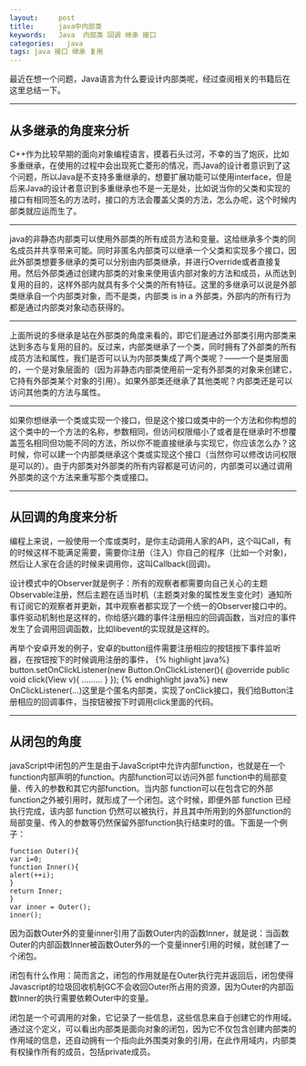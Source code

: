 ```yaml
---
layout:     post
title:      java中内部类
keywords:   Java  内部类 回调 继承 接口
categories:   java
tags: java 接口 继承 复用
---
```


最近在想一个问题，Java语言为什么要设计内部类呢，经过查阅相关的书籍后在这里总结一下。

----------
## 从多继承的角度来分析 ##
C++作为比较早期的面向对象编程语言，摸着石头过河，不幸的当了炮灰，比如多重继承，在使用的过程中会出现死亡菱形的情况，而Java的设计者意识到了这个问题，所以Java是不支持多重继承的，想要扩展功能可以使用interface，但是后来Java的设计者意识到多重继承也不是一无是处，比如说当你的父类和实现的接口有相同签名的方法时，接口的方法会覆盖父类的方法，怎么办呢，这个时候内部类就应运而生了。

----------
java的非静态内部类可以使用外部类的所有成员方法和变量。这给继承多个类的同名成员并共享带来可能。同时非匿名内部类可以继承一个父类和实现多个接口，因此外部类想要多继承的类可以分别由内部类继承，并进行Override或者直接复用。然后外部类通过创建内部类的对象来使用该内部对象的方法和成员，从而达到复用的目的，这样外部内就具有多个父类的所有特征。这里的多继承可以说是外部类继承自一个内部类对象，而不是类，内部类 is in a 外部类，外部内的所有行为都是通过内部类对象动态获得的。

----------
上面所说的多继承是站在外部类的角度来看的，即它们是通过外部类引用内部类来达到多态与复用的目的。反过来，内部类继承了一个类，同时拥有了外部类的所有成员方法和属性，我们是否可以认为内部类集成了两个类呢？——一个是类层面的，一个是对象层面的（因为非静态内部类使用前一定有外部类的对象来创建它，它持有外部类某个对象的引用）。如果外部类还继承了其他类呢？内部类还是可以访问其他类的方法与属性。

----------
如果你想继承一个类或实现一个接口，但是这个接口或类中的一个方法和你构想的这个类中的一个方法的名称，参数相同，但访问权限缩小了或者是在继承时不想覆盖签名相同但功能不同的方法，所以你不能直接继承与实现它，你应该怎么办？这时候，你可以建一个内部类继承这个类或实现这个接口（当然你可以修改访问权限是可以的）。由于内部类对外部类的所有内容都是可访问的，内部类可以通过调用外部类的这个方法来重写那个类或接口。

----------
## 从回调的角度来分析 ##
编程上来说，一般使用一个库或类时，是你主动调用人家的API，这个叫Call，有的时候这样不能满足需要，需要你注册（注入）你自己的程序（比如一个对象)，然后让人家在合适的时候来调用你，这叫Callback(回调)。

设计模式中的Observer就是例子：所有的观察者都需要向自己关心的主题Observable注册，然后主题在适当时机（主题类对象的属性发生变化时）通知所有订阅它的观察者并更新，其中观察者都实现了一个统一的Observer接口中的。事件驱动机制也是这样的，你给感兴趣的事件注册相应的回调函数，当对应的事件发生了会调用回调函数，比如libevent的实现就是这样的。

再举个安卓开发的例子，安卓的button组件需要注册相应的按钮按下事件监听器，在按钮按下的时候调用注册的事件，
    {% highlight java%}
    button.setOnClickListener(new Button.OnClickListener(){
    	@override
        public void click(View v){
    	.........
    	}
    	});
 {% endhighlight java%}
new OnClickListener(...)这里是个匿名内部类，实现了onClick接口，我们给Button注册相应的回调事件，当按钮被按下时调用click里面的代码。


----------
## 从闭包的角度 ##
javaScript中闭包的产生是由于JavaScript中允许内部function，也就是在一个function内部声明的function。内部function可以访问外部 function中的局部变量、传入的参数和其它内部function。当内部 function可以在包含它的外部 function之外被引用时，就形成了一个闭包。这个时候，即便外部 function 已经执行完成，该内部 function 仍然可以被执行，并且其中所用到的外部function的局部变量、传入的参数等仍然保留外部function执行结束时的值。下面是一个例子：

    function Outer(){  
    var i=0;  
    function Inner(){  
    alert(++i);  
    }  
    return Inner;  
    }  
    var inner = Outer();  
    inner();  
 
因为函数Outer外的变量inner引用了函数Outer内的函数Inner，就是说：当函数Outer的内部函数Inner被函数Outer外的一个变量inner引用的时候，就创建了一个闭包。

闭包有什么作用：简而言之，闭包的作用就是在Outer执行完并返回后，闭包使得Javascript的垃圾回收机制GC不会收回Outer所占用的资源，因为Outer的内部函数Inner的执行需要依赖Outer中的变量。

闭包是一个可调用的对象，它记录了一些信息，这些信息来自于创建它的作用域。通过这个定义，可以看出内部类是面向对象的闭包，因为它不仅包含创建内部类的作用域的信息，还自动拥有一个指向此外围类对象的引用，在此作用域内，内部类有权操作所有的成员，包括private成员。
